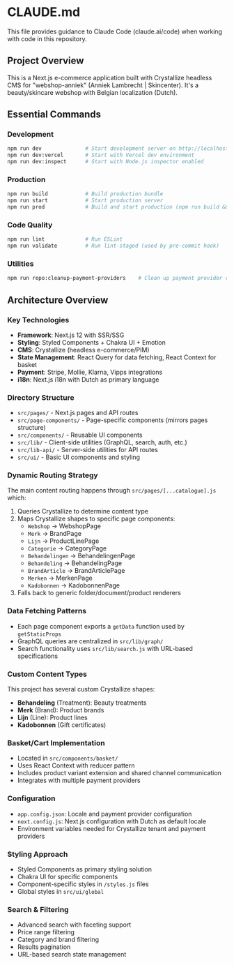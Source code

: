 # CLAUDE.md

This file provides guidance to Claude Code (claude.ai/code) when working with code in this repository.

## Project Overview
This is a Next.js e-commerce application built with Crystallize headless CMS for "webshop-anniek" (Anniek Lambrecht | Skincenter). It's a beauty/skincare webshop with Belgian localization (Dutch).

## Essential Commands

### Development
```bash
npm run dev              # Start development server on http://localhost:3000
npm run dev:vercel       # Start with Vercel dev environment
npm run dev:inspect      # Start with Node.js inspector enabled
```

### Production
```bash
npm run build            # Build production bundle
npm run start            # Start production server
npm run prod             # Build and start production (npm run build && npm run start)
```

### Code Quality
```bash
npm run lint             # Run ESLint
npm run validate         # Run lint-staged (used by pre-commit hook)
```

### Utilities
```bash
npm run repo:cleanup-payment-providers    # Clean up payment provider configurations
```

## Architecture Overview

### Key Technologies
- **Framework**: Next.js 12 with SSR/SSG
- **Styling**: Styled Components + Chakra UI + Emotion
- **CMS**: Crystallize (headless e-commerce/PIM)
- **State Management**: React Query for data fetching, React Context for basket
- **Payment**: Stripe, Mollie, Klarna, Vipps integrations
- **i18n**: Next.js i18n with Dutch as primary language

### Directory Structure
- `src/pages/` - Next.js pages and API routes
- `src/page-components/` - Page-specific components (mirrors pages structure)
- `src/components/` - Reusable UI components
- `src/lib/` - Client-side utilities (GraphQL, search, auth, etc.)
- `src/lib-api/` - Server-side utilities for API routes
- `src/ui/` - Basic UI components and styling

### Dynamic Routing Strategy
The main content routing happens through `src/pages/[...catalogue].js` which:
1. Queries Crystallize to determine content type
2. Maps Crystallize shapes to specific page components:
   - `Webshop` → WebshopPage
   - `Merk` → BrandPage
   - `Lijn` → ProductLinePage
   - `Categorie` → CategoryPage
   - `Behandelingen` → BehandelingenPage
   - `Behandeling` → BehandelingPage
   - `BrandArticle` → BrandArticlePage
   - `Merken` → MerkenPage
   - `Kadobonnen` → KadobonnenPage
3. Falls back to generic folder/document/product renderers

### Data Fetching Patterns
- Each page component exports a `getData` function used by `getStaticProps`
- GraphQL queries are centralized in `src/lib/graph/`
- Search functionality uses `src/lib/search.js` with URL-based specifications

### Custom Content Types
This project has several custom Crystallize shapes:
- **Behandeling** (Treatment): Beauty treatments
- **Merk** (Brand): Product brands
- **Lijn** (Line): Product lines
- **Kadobonnen** (Gift certificates)

### Basket/Cart Implementation
- Located in `src/components/basket/`
- Uses React Context with reducer pattern
- Includes product variant extension and shared channel communication
- Integrates with multiple payment providers

### Configuration
- `app.config.json`: Locale and payment provider configuration
- `next.config.js`: Next.js configuration with Dutch as default locale
- Environment variables needed for Crystallize tenant and payment providers

### Styling Approach
- Styled Components as primary styling solution
- Chakra UI for specific components
- Component-specific styles in `/styles.js` files
- Global styles in `src/ui/global`

### Search & Filtering
- Advanced search with faceting support
- Price range filtering
- Category and brand filtering
- Results pagination
- URL-based search state management